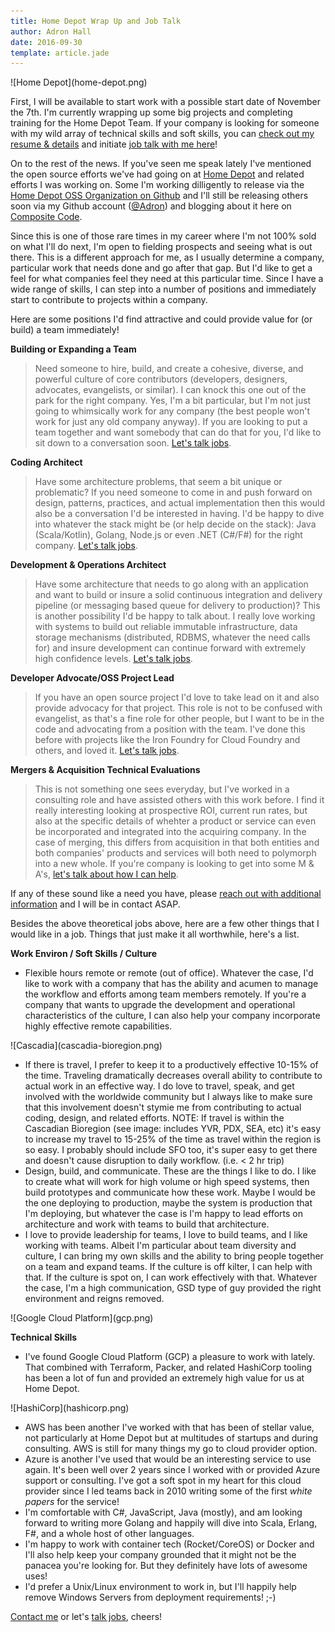 ```yaml
---
title: Home Depot Wrap Up and Job Talk
author: Adron Hall
date: 2016-09-30
template: article.jade
---
```

<div class="image float-right">
    ![Home Depot](home-depot.png)
</div>

First, I will be available to start work with a possible start date of November the 7th. I'm currently wrapping up some big projects and completing training for the Home Depot Team. If your company is looking for someone with my wild array of technical skills and soft skills, you can [check out my resume & details](/docs/about) and initiate [job talk with me here](/docs/job-talk/)!

On to the rest of the news. If you've seen me speak lately I've mentioned the open source efforts we've had going on at [Home Depot](http://www.homedepot.com/) and related efforts I was working on. Some I'm working dilligently to release via the [Home Depot OSS Organization on Github](https://github.com/homedepot/) and I'll still be releasing others soon via my Github account ([@Adron](https://github.com/Adron)) and blogging about it here on [Composite Code](http://blog.adron.me).

<span class="more"></span>

Since this is one of those rare times in my career where I'm not 100% sold on what I'll do next, I'm open to fielding prospects and seeing what is out there. This is a different approach for me, as I usually determine a company, particular work that needs done and go after that gap. But I'd like to get a feel for what companies feel they need at this particular time. Since I have a wide range of skills, I can step into a number of positions and immediately start to contribute to projects within a company.

Here are some positions I'd find attractive and could provide value for (or build) a team immediately!

**Building or Expanding a Team**

> Need someone to hire, build, and create a cohesive, diverse, and powerful culture of core contributors (developers, designers, advocates, evangelists, or similar). I can knock this one out of the park for the right company. Yes, I'm a bit particular, but I'm not just going to whimsically work for any company (the best people won't work for just any old company anyway). If you are looking to put a team together and want somebody that can do that for you, I'd like to sit down to a conversation soon. [Let's talk jobs](/docs/job-talk/).

**Coding Architect**

> Have some architecture problems, that seem a bit unique or problematic? If you need someone to come in and push forward on design, patterns, practices, and actual implementation then this would also be a conversation I'd be interested in having. I'd be happy to dive into whatever the stack might be (or help decide on the stack): Java (Scala/Kotlin), Golang, Node.js or even .NET (C#/F#) for the right company. [Let's talk jobs](/docs/job-talk/).

**Development & Operations Architect**

> Have some architecture that needs to go along with an application and want to build or insure a solid continuous integration and delivery pipeline (or messaging based queue for delivery to production)? This is another possibility I'd be happy to talk about. I really love working with systems to build out reliable immutable infrastructure, data storage mechanisms (distributed, RDBMS, whatever the need calls for) and insure development can continue forward with extremely high confidence levels. [Let's talk jobs](/docs/job-talk/).

**Developer Advocate/OSS Project Lead**

> If you have an open source project I'd love to take lead on it and also provide advocacy for that project. This role is not to be confused with evangelist, as that's a fine role for other people, but I want to be in the code and advocating from a position with the team. I've done this before with projects like the Iron Foundry for Cloud Foundry and others, and loved it. [Let's talk jobs](/docs/job-talk/).

**Mergers & Acquisition Technical Evaluations**

> This is not something one sees everyday, but I've worked in a consulting role and have assisted others with this work before. I find it really interesting looking at prospective ROI, current run rates, but also at the specific details of whehter a product or service can even be incorporated and integrated into the acquiring company. In the case of merging, this differs from acquisition in that both entities and both companies' products and services will both need to polymorph into a new whole. If you're company is looking to get into some M & A's, [let's talk about how I can help](/docs/job-talk/).

If any of these sound like a need you have, please [reach out with additional information](/docs/job-talk/) and I will be in contact ASAP.

Besides the above theoretical jobs above, here are a few other things that I would like in a job. Things that just make it all worthwhile, here's a list.

**Work Environ / Soft Skills / Culture**

* Flexible hours remote or remote (out of office). Whatever the case, I'd like to work with a company that has the ability and acumen to manage the workflow and efforts among team members remotely. If you're a company that wants to upgrade the development and operational characteristics of the culture, I can also help your company incorporate highly effective remote capabilities.

<div class="image float-right">
    ![Cascadia](cascadia-bioregion.png)
</div>

* If there is travel, I prefer to keep it to a productively effective 10-15% of the time. Traveling dramatically decreases overall ability to contribute to actual work in an effective way. I do love to travel, speak, and get involved with the worldwide community but I always like to make sure that this involvement doesn't stymie me from contributing to actual coding, design, and related efforts.  NOTE: If travel is within the Cascadian Bioregion (see image: includes YVR, PDX, SEA, etc) it's easy to increase my travel to 15-25% of the time as travel within the region is so easy. I probably should include SFO too, it's super easy to get there and doesn't cause disruption to daily workflow. (i.e. < 2 hr trip)
* Design, build, and communicate. These are the things I like to do. I like to create what will work for high volume or high speed systems, then build prototypes and communicate how these work. Maybe I would be the one deploying to production, maybe the system is production that I'm deploying, but whatever the case is I'm happy to lead efforts on architecture and work with teams to build that architecture.
* I love to provide leadership for teams, I love to build teams, and I like working with teams. Albeit I'm particular about team diversity and culture, I can bring my own skills and the ability to bring people together on a team and expand teams. If the culture is off kilter, I can help with that. If the culture is spot on, I can work effectively with that. Whatever the case, I'm a high communication, GSD type of guy provided the right environment and reigns removed.

<div class="image float-right">
    ![Google Cloud Platform](gcp.png)
</div>

**Technical Skills**

* I've found Google Cloud Platform (GCP) a pleasure to work with lately. That combined with Terraform, Packer, and related HashiCorp tooling has been a lot of fun and provided an extremely high value for us at Home Depot.

<div class="image float-right">
    ![HashiCorp](hashicorp.png)
</div>

* AWS has been another I've worked with that has been of stellar value, not particularly at Home Depot but at multitudes of startups and during consulting. AWS is still for many things my go to cloud provider option.
* Azure is another I've used that would be an interesting service to use again. It's been well over 2 years since I worked with or provided Azure support or consulting. I've got a soft spot in my heart for this cloud provider since I led teams back in 2010 writing some of the first *white papers* for the service!
* I'm comfortable with C#, JavaScript, Java (mostly), and am looking forward to writing more Golang and happily will dive into Scala, Erlang, F#, and a whole host of other languages.
* I'm happy to work with container tech (Rocket/CoreOS) or Docker and I'll also help keep your company grounded that it might not be the panacea you're looking for. But they definitely have lots of awesome uses!
* I'd prefer a Unix/Linux environment to work in, but I'll happily help remove Windows Servers from deployment requirements!  ;-)

[Contact me](/docs/) or let's [talk jobs](/docs/), cheers!
